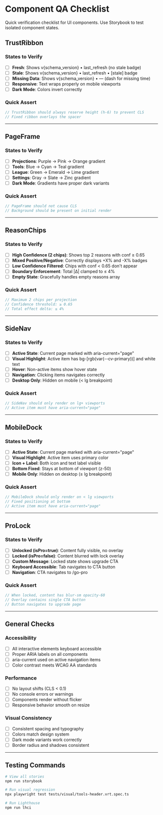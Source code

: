 # Component QA Checklist

Quick verification checklist for UI components. Use Storybook to test isolated component states.

## TrustRibbon

### States to Verify
- [ ] **Fresh**: Shows v{schema_version} • last_refresh (no stale badge)
- [ ] **Stale**: Shows v{schema_version} • last_refresh • [stale] badge
- [ ] **Missing Data**: Shows v{schema_version} • — (dash for missing time)
- [ ] **Responsive**: Text wraps properly on mobile viewports
- [ ] **Dark Mode**: Colors invert correctly

### Quick Assert
```typescript
// TrustRibbon should always reserve height (h-6) to prevent CLS
// Fixed ribbon overlays the spacer
```

---

## PageFrame

### States to Verify
- [ ] **Projections**: Purple → Pink → Orange gradient
- [ ] **Tools**: Blue → Cyan → Teal gradient
- [ ] **League**: Green → Emerald → Lime gradient
- [ ] **Settings**: Gray → Slate → Zinc gradient
- [ ] **Dark Mode**: Gradients have proper dark variants

### Quick Assert
```typescript
// PageFrame should not cause CLS
// Background should be present on initial render
```

---

## ReasonChips

### States to Verify
- [ ] **High Confidence (2 chips)**: Shows top 2 reasons with conf ≥ 0.65
- [ ] **Mixed Positive/Negative**: Correctly displays +X% and -X% badges
- [ ] **Low Confidence Filtered**: Chips with conf < 0.65 don't appear
- [ ] **Boundary Enforcement**: Total |Δ| clamped to ≤ 4%
- [ ] **Empty State**: Gracefully handles empty reasons array

### Quick Assert
```typescript
// Maximum 2 chips per projection
// Confidence threshold: ≥ 0.65
// Total effect delta: ≤ 4%
```

---

## SideNav

### States to Verify
- [ ] **Active State**: Current page marked with aria-current="page"
- [ ] **Visual Highlight**: Active item has bg-[rgb(var(--cv-primary))] and white text
- [ ] **Hover**: Non-active items show hover state
- [ ] **Navigation**: Clicking items navigates correctly
- [ ] **Desktop Only**: Hidden on mobile (< lg breakpoint)

### Quick Assert
```typescript
// SideNav should only render on lg+ viewports
// Active item must have aria-current="page"
```

---

## MobileDock

### States to Verify
- [ ] **Active State**: Current page marked with aria-current="page"
- [ ] **Visual Highlight**: Active item uses primary color
- [ ] **Icon + Label**: Both icon and text label visible
- [ ] **Bottom Fixed**: Stays at bottom of viewport (z-50)
- [ ] **Mobile Only**: Hidden on desktop (≥ lg breakpoint)

### Quick Assert
```typescript
// MobileDock should only render on < lg viewports
// Fixed positioning at bottom
// Active item must have aria-current="page"
```

---

## ProLock

### States to Verify
- [ ] **Unlocked (isPro=true)**: Content fully visible, no overlay
- [ ] **Locked (isPro=false)**: Content blurred with lock overlay
- [ ] **Custom Message**: Locked state shows upgrade CTA
- [ ] **Keyboard Accessible**: Tab navigates to CTA button
- [ ] **Navigation**: CTA navigates to /go-pro

### Quick Assert
```typescript
// When locked, content has blur-sm opacity-60
// Overlay contains single CTA button
// Button navigates to upgrade page
```

---

## General Checks

### Accessibility
- [ ] All interactive elements keyboard accessible
- [ ] Proper ARIA labels on all components
- [ ] aria-current used on active navigation items
- [ ] Color contrast meets WCAG AA standards

### Performance
- [ ] No layout shifts (CLS < 0.1)
- [ ] No console errors or warnings
- [ ] Components render without flicker
- [ ] Responsive behavior smooth on resize

### Visual Consistency
- [ ] Consistent spacing and typography
- [ ] Colors match design system
- [ ] Dark mode variants work correctly
- [ ] Border radius and shadows consistent

---

## Testing Commands

```bash
# View all stories
npm run storybook

# Run visual regression
npx playwright test tests/visual/tools-header.vrt.spec.ts

# Run Lighthouse
npm run lhci
```

